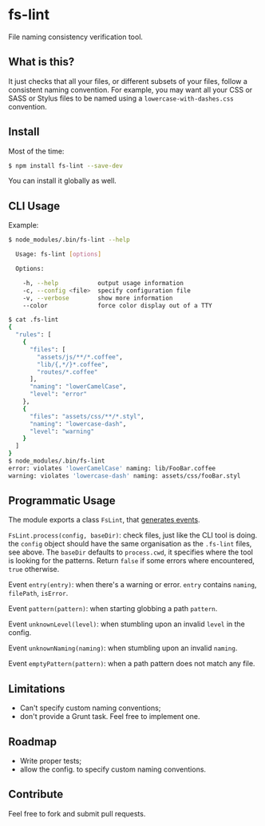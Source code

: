 # fs-lint

File naming consistency verification tool.

## What is this?

It just checks that all your files, or different subsets of your files, follow
a consistent naming convention. For example, you may want all your CSS or SASS
or Stylus files to be named using a `lowercase-with-dashes.css` convention.

## Install

Most of the time:

```bash
$ npm install fs-lint --save-dev
```

You can install it globally as well.

## CLI Usage

Example:

```bash
$ node_modules/.bin/fs-lint --help

  Usage: fs-lint [options]

  Options:

    -h, --help           output usage information
    -c, --config <file>  specify configuration file
    -v, --verbose        show more information
    --color              force color display out of a TTY

$ cat .fs-lint
{
  "rules": [
    {
      "files": [
        "assets/js/**/*.coffee",
        "lib/{,*/}*.coffee",
        "routes/*.coffee"
      ],
      "naming": "lowerCamelCase",
      "level": "error"
    },
    {
      "files": "assets/css/**/*.styl",
      "naming": "lowercase-dash",
      "level": "warning"
    }
  ]
}
$ node_modules/.bin/fs-lint
error: violates 'lowerCamelCase' naming: lib/FooBar.coffee
warning: violates 'lowercase-dash' naming: assets/css/fooBar.styl
```

## Programmatic Usage

The module exports a class `FsLint`, that
[generates events](http://nodejs.org/api/events.html).

`FsLint.process(config, baseDir)`: check files, just like the CLI tool is
doing. the `config` object should have the same organisation as the `.fs-lint`
files, see above. The `baseDir` defaults to `process.cwd`, it specifies where
the tool is looking for the patterns. Return `false` if some errors where
encountered, `true` otherwise.

Event `entry(entry)`: when there's a warning or error. `entry` contains
`naming`, `filePath`, `isError`.

Event `pattern(pattern)`: when starting globbing a path `pattern`.

Event `unknownLevel(level)`: when stumbling upon an invalid `level` in the
config.

Event `unknownNaming(naming)`: when stumbling upon an invalid `naming`.

Event `emptyPattern(pattern)`: when a path pattern does not match any file.

## Limitations

* Can't specify custom naming conventions;
* don't provide a Grunt task. Feel free to implement one.

## Roadmap

* Write proper tests;
* allow the config. to specify custom naming conventions.

## Contribute

Feel free to fork and submit pull requests.
